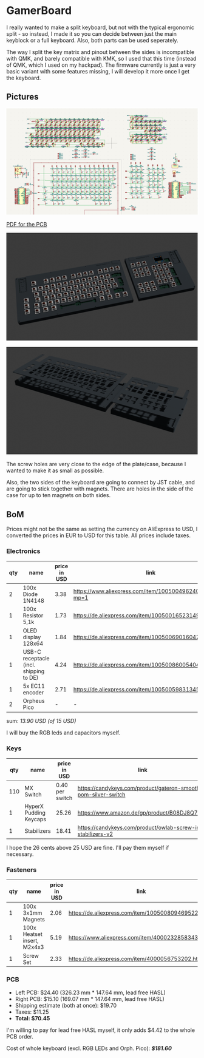 # GamerBoard

I really wanted to make a split keyboard, but not with the typical ergonomic split - so instead, I made it so you can decide between just the main keyblock or a full keyboard. Also, both parts can be used seperately.

The way I split the key matrix and pinout between the sides is incompatible with QMK, and barely compatible with KMK, so I used that this time (instead of QMK, which I used on my hackpad). The firmware currently is just a very basic variant with some features missing, I will develop it more once I get the keyboard.

## Pictures

![schematic](assets/schematic.png)

[PDF for the PCB](assets/pcb.pdf)

![case fully assembled](assets/full.png)

![case, seperate](assets/case-sep.png)

The screw holes are very close to the edge of the plate/case, because I wanted to make it as small as possible.

Also, the two sides of the keyboard are going to connect by JST cable, and are going to stick together with magnets. There are holes in the side of the case for up to ten magnets on both sides.

## BoM

Prices might not be the same as setting the currency on AliExpress to USD, I converted the prices in EUR to USD for this table.
All prices include taxes.

### Electronics

|qty|name|price in USD|link|
|---|----|-----|----|
|2|100x Diode 1N4148|3.38|<https://www.aliexpress.com/item/1005004962400215.html?mp=1>|
|1|100x Resistor 5,1k|1.73|<https://de.aliexpress.com/item/1005001652314923.html>|
|1|OLED display 128x64|1.84|<https://de.aliexpress.com/item/1005006901604221.html>|
|1|USB-C receptacle (incl. shipping to DE)|4.24|<https://de.aliexpress.com/item/1005008600540419.html>|
|1|5x EC11 encoder|2.71|<https://de.aliexpress.com/item/1005005983134515.html>|
|2|Orpheus Pico|-|-|

sum: _13.90 USD (of 15 USD)_

I will buy the RGB leds and capacitors myself.

### Keys

|qty|name|price in USD|link|
|---|----|-----|----|
|110|MX Switch|0.40 per switch|<https://candykeys.com/product/gateron-smoothie-pom-silver-switch>|
|1|HyperX Pudding Keycaps|25.26|<https://www.amazon.de/gp/product/B08DJ8Q7M4/>|
|1|Stabilizers|18.41|<https://candykeys.com/product/owlab-screw-in-stabilizers-v2>|

I hope the 26 cents above 25 USD are fine. I'll pay them myself if necessary.

### Fasteners

|qty|name|price in USD|link|
|---|----|-----|----|
|1|100x 3x1mm Magnets|2.06|<https://de.aliexpress.com/item/1005008094695227.html>|
|1|100x Heatset insert, M2x4x3|5.19|<https://www.aliexpress.com/item/4000232858343.html>|
|1|Screw Set|2.33|<https://de.aliexpress.com/item/4000056753202.html>|

### PCB

- Left PCB: $24.40 (326.23 mm * 147.64 mm, lead free HASL)
- Right PCB: $15.10 (169.07 mm * 147.64 mm, lead free HASL)
- Shipping estimate (both at once): $19.70
- Taxes: $11.25
- **Total: $70.45**

I'm willing to pay for lead free HASL myself, it only adds $4.42 to the whole PCB order.

Cost of whole keyboard (excl. RGB LEDs and Orph. Pico): **_$181.60_**
